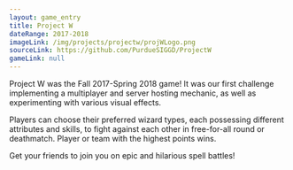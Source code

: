 ```yaml
---
layout: game_entry
title: Project W
dateRange: 2017-2018
imageLink: /img/projects/projectw/projWLogo.png
sourceLink: https://github.com/PurdueSIGGD/ProjectW
gameLink: null
---
```

<!--Put description here:-->
Project W was the Fall 2017-Spring 2018 game! It was our first challenge implementing a multiplayer and server hosting mechanic, as well as experimenting with various visual effects.

Players can choose their preferred wizard types, each possessing different attributes and skills, to fight against each other in free-for-all round or deathmatch. Player or team with the highest points wins.

Get your friends to join you on epic and hilarious spell battles!